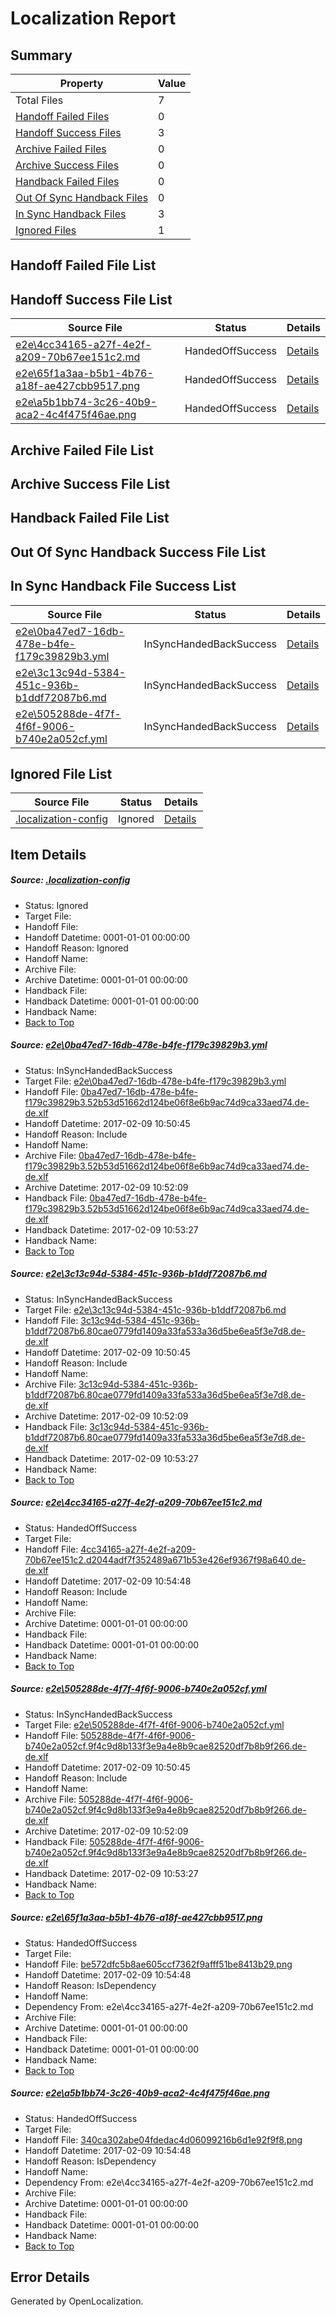 # <a name='report-top'></a> Localization Report

## Summary
 Property | Value 
 -------- | ----- 
 Total Files | 7
[ Handoff Failed Files ](#handoff-failed-list)| 0
[ Handoff Success Files ](#handoff-success-list)| 3
[ Archive Failed Files ](#archive-failed-list)| 0
[ Archive Success Files ](#archive-success-list)| 0
[ Handback Failed Files ](#handback-failed-list)| 0
[ Out Of Sync Handback Files ](#outofsync-handback-success-list)| 0
[ In Sync Handback Files ](#insync-handback-success-list)| 3
[ Ignored Files ](#ignored-list)| 1

## <a name='handoff-failed-list'></a> Handoff Failed File List

## <a name='handoff-success-list'></a> Handoff Success File List
 Source File | Status | Details 
 ----------- | ------ | ------- 
 [e2e\4cc34165-a27f-4e2f-a209-70b67ee151c2.md](https://github.com/OpenLocalizationTestOrg/ol-test0/blob/5c3d64191e1c9ed6a6cef1420d51b925f769fc99/e2e/4cc34165-a27f-4e2f-a209-70b67ee151c2.md) | HandedOffSuccess | [Details](#ecbc0f912d035aa798afda673b8906301ce8c2713)
 [e2e\65f1a3aa-b5b1-4b76-a18f-ae427cbb9517.png](https://github.com/OpenLocalizationTestOrg/ol-test0/blob/5c3d64191e1c9ed6a6cef1420d51b925f769fc99/e2e/65f1a3aa-b5b1-4b76-a18f-ae427cbb9517.png) | HandedOffSuccess | [Details](#be572dfc5b8ae605ccf7362f9afff51be8413b295)
 [e2e\a5b1bb74-3c26-40b9-aca2-4c4f475f46ae.png](https://github.com/OpenLocalizationTestOrg/ol-test0/blob/5c3d64191e1c9ed6a6cef1420d51b925f769fc99/e2e/a5b1bb74-3c26-40b9-aca2-4c4f475f46ae.png) | HandedOffSuccess | [Details](#340ca302abe04fdedac4d06099216b6d1e92f9f86)

## <a name='archive-failed-list'></a> Archive Failed File List

## <a name='archive-success-list'></a> Archive Success File List

## <a name='handback-failed-list'></a> Handback Failed File List

## <a name='outofsync-handback-success-list'></a> Out Of Sync Handback Success File List

## <a name='insync-handback-success-list'></a> In Sync Handback File Success List
 Source File | Status | Details 
 ----------- | ------ | ------- 
 [e2e\0ba47ed7-16db-478e-b4fe-f179c39829b3.yml](https://github.com/OpenLocalizationTestOrg/ol-test0/blob/1fd0f1710ff97336acd3d89ade47976ff62a37df/e2e/0ba47ed7-16db-478e-b4fe-f179c39829b3.yml) | InSyncHandedBackSuccess | [Details](#5620d03b4ee4f95943b9d459ce812e36d170ebcd1)
 [e2e\3c13c94d-5384-451c-936b-b1ddf72087b6.md](https://github.com/OpenLocalizationTestOrg/ol-test0/blob/1fd0f1710ff97336acd3d89ade47976ff62a37df/e2e/3c13c94d-5384-451c-936b-b1ddf72087b6.md) | InSyncHandedBackSuccess | [Details](#757c53a9b6da17303ca8cef06212e77ff9f4a3a72)
 [e2e\505288de-4f7f-4f6f-9006-b740e2a052cf.yml](https://github.com/OpenLocalizationTestOrg/ol-test0/blob/1fd0f1710ff97336acd3d89ade47976ff62a37df/e2e/505288de-4f7f-4f6f-9006-b740e2a052cf.yml) | InSyncHandedBackSuccess | [Details](#04bd3a88e9cde4547ea090f8be00e722ff2743344)

## <a name='ignored-list'></a> Ignored File List
 Source File | Status | Details 
 ----------- | ------ | ------- 
 [.localization-config](https://github.com/OpenLocalizationTestOrg/ol-test0/blob/5c3d64191e1c9ed6a6cef1420d51b925f769fc99/.localization-config) | Ignored | [Details](#cb0632cf59c1387fc1742bfb9fa3c47f87e2e5c90)

## Item Details
##### <a name='cb0632cf59c1387fc1742bfb9fa3c47f87e2e5c90'></a> Source: [.localization-config](https://github.com/OpenLocalizationTestOrg/ol-test0/blob/5c3d64191e1c9ed6a6cef1420d51b925f769fc99/.localization-config)
* Status: Ignored
* Target File: 
* Handoff File: 
* Handoff Datetime: 0001-01-01 00:00:00
* Handoff Reason: Ignored
* Handoff Name: 
* Archive File: 
* Archive Datetime: 0001-01-01 00:00:00
* Handback File: 
* Handback Datetime: 0001-01-01 00:00:00
* Handback Name: 
* [Back to Top](#report-top)

##### <a name='5620d03b4ee4f95943b9d459ce812e36d170ebcd1'></a> Source: [e2e\0ba47ed7-16db-478e-b4fe-f179c39829b3.yml](https://github.com/OpenLocalizationTestOrg/ol-test0/blob/1fd0f1710ff97336acd3d89ade47976ff62a37df/e2e/0ba47ed7-16db-478e-b4fe-f179c39829b3.yml)
* Status: InSyncHandedBackSuccess
* Target File: [e2e\0ba47ed7-16db-478e-b4fe-f179c39829b3.yml](https://github.com/OpenLocalizationTestOrg/ol-test0-dede/blob/65bd8a0551dcd18daccb3f4f23bed6a11c5433e5/e2e/0ba47ed7-16db-478e-b4fe-f179c39829b3.yml)
* Handoff File: [0ba47ed7-16db-478e-b4fe-f179c39829b3.52b53d51662d124be06f8e6b9ac74d9ca33aed74.de-de.xlf](https://github.com/OpenLocalizationTestOrg/ol-test0-handoff/blob/b7339fc47e95ff6d403e25dd6cec52a0d5268845/ol-handoff/OpenLocalizationTestOrg/ol-test0-dede/shujia/ht/0ba47ed7-16db-478e-b4fe-f179c39829b3.52b53d51662d124be06f8e6b9ac74d9ca33aed74.de-de.xlf)
* Handoff Datetime: 2017-02-09 10:50:45
* Handoff Reason: Include
* Handoff Name: 
* Archive File: [0ba47ed7-16db-478e-b4fe-f179c39829b3.52b53d51662d124be06f8e6b9ac74d9ca33aed74.de-de.xlf](https://github.com/OpenLocalizationTestOrg/ol-test0-handoff/blob/74182aeeb41243c189c2a49fca3fc794bb1e20b6/ol-archive/OpenLocalizationTestOrg/ol-test0-dede/shujia/ht/0ba47ed7-16db-478e-b4fe-f179c39829b3.52b53d51662d124be06f8e6b9ac74d9ca33aed74.de-de.xlf)
* Archive Datetime: 2017-02-09 10:52:09
* Handback File: [0ba47ed7-16db-478e-b4fe-f179c39829b3.52b53d51662d124be06f8e6b9ac74d9ca33aed74.de-de.xlf](https://github.com/OpenLocalizationTestOrg/ol-test0-handback/blob/823c39682908709631b47cc07e100e751e24817c/ol-handback/OpenLocalizationTestOrg/ol-test0-dede/shujia/ht/0ba47ed7-16db-478e-b4fe-f179c39829b3.52b53d51662d124be06f8e6b9ac74d9ca33aed74.de-de.xlf)
* Handback Datetime: 2017-02-09 10:53:27
* Handback Name: 
* [Back to Top](#report-top)

##### <a name='757c53a9b6da17303ca8cef06212e77ff9f4a3a72'></a> Source: [e2e\3c13c94d-5384-451c-936b-b1ddf72087b6.md](https://github.com/OpenLocalizationTestOrg/ol-test0/blob/1fd0f1710ff97336acd3d89ade47976ff62a37df/e2e/3c13c94d-5384-451c-936b-b1ddf72087b6.md)
* Status: InSyncHandedBackSuccess
* Target File: [e2e\3c13c94d-5384-451c-936b-b1ddf72087b6.md](https://github.com/OpenLocalizationTestOrg/ol-test0-dede/blob/65bd8a0551dcd18daccb3f4f23bed6a11c5433e5/e2e/3c13c94d-5384-451c-936b-b1ddf72087b6.md)
* Handoff File: [3c13c94d-5384-451c-936b-b1ddf72087b6.80cae0779fd1409a33fa533a36d5be6ea5f3e7d8.de-de.xlf](https://github.com/OpenLocalizationTestOrg/ol-test0-handoff/blob/b7339fc47e95ff6d403e25dd6cec52a0d5268845/ol-handoff/OpenLocalizationTestOrg/ol-test0-dede/shujia/ht/3c13c94d-5384-451c-936b-b1ddf72087b6.80cae0779fd1409a33fa533a36d5be6ea5f3e7d8.de-de.xlf)
* Handoff Datetime: 2017-02-09 10:50:45
* Handoff Reason: Include
* Handoff Name: 
* Archive File: [3c13c94d-5384-451c-936b-b1ddf72087b6.80cae0779fd1409a33fa533a36d5be6ea5f3e7d8.de-de.xlf](https://github.com/OpenLocalizationTestOrg/ol-test0-handoff/blob/74182aeeb41243c189c2a49fca3fc794bb1e20b6/ol-archive/OpenLocalizationTestOrg/ol-test0-dede/shujia/ht/3c13c94d-5384-451c-936b-b1ddf72087b6.80cae0779fd1409a33fa533a36d5be6ea5f3e7d8.de-de.xlf)
* Archive Datetime: 2017-02-09 10:52:09
* Handback File: [3c13c94d-5384-451c-936b-b1ddf72087b6.80cae0779fd1409a33fa533a36d5be6ea5f3e7d8.de-de.xlf](https://github.com/OpenLocalizationTestOrg/ol-test0-handback/blob/823c39682908709631b47cc07e100e751e24817c/ol-handback/OpenLocalizationTestOrg/ol-test0-dede/shujia/ht/3c13c94d-5384-451c-936b-b1ddf72087b6.80cae0779fd1409a33fa533a36d5be6ea5f3e7d8.de-de.xlf)
* Handback Datetime: 2017-02-09 10:53:27
* Handback Name: 
* [Back to Top](#report-top)

##### <a name='ecbc0f912d035aa798afda673b8906301ce8c2713'></a> Source: [e2e\4cc34165-a27f-4e2f-a209-70b67ee151c2.md](https://github.com/OpenLocalizationTestOrg/ol-test0/blob/5c3d64191e1c9ed6a6cef1420d51b925f769fc99/e2e/4cc34165-a27f-4e2f-a209-70b67ee151c2.md)
* Status: HandedOffSuccess
* Target File: 
* Handoff File: [4cc34165-a27f-4e2f-a209-70b67ee151c2.d2044adf7f352489a671b53e426ef9367f98a640.de-de.xlf](https://github.com/OpenLocalizationTestOrg/ol-test0-handoff/blob/ae3873316ecb130b7b4d7c4c2c825c9be1e20832/ol-handoff/OpenLocalizationTestOrg/ol-test0-dede/shujia/ht/4cc34165-a27f-4e2f-a209-70b67ee151c2.d2044adf7f352489a671b53e426ef9367f98a640.de-de.xlf)
* Handoff Datetime: 2017-02-09 10:54:48
* Handoff Reason: Include
* Handoff Name: 
* Archive File: 
* Archive Datetime: 0001-01-01 00:00:00
* Handback File: 
* Handback Datetime: 0001-01-01 00:00:00
* Handback Name: 
* [Back to Top](#report-top)

##### <a name='04bd3a88e9cde4547ea090f8be00e722ff2743344'></a> Source: [e2e\505288de-4f7f-4f6f-9006-b740e2a052cf.yml](https://github.com/OpenLocalizationTestOrg/ol-test0/blob/1fd0f1710ff97336acd3d89ade47976ff62a37df/e2e/505288de-4f7f-4f6f-9006-b740e2a052cf.yml)
* Status: InSyncHandedBackSuccess
* Target File: [e2e\505288de-4f7f-4f6f-9006-b740e2a052cf.yml](https://github.com/OpenLocalizationTestOrg/ol-test0-dede/blob/65bd8a0551dcd18daccb3f4f23bed6a11c5433e5/e2e/505288de-4f7f-4f6f-9006-b740e2a052cf.yml)
* Handoff File: [505288de-4f7f-4f6f-9006-b740e2a052cf.9f4c9d8b133f3e9a4e8b9cae82520df7b8b9f266.de-de.xlf](https://github.com/OpenLocalizationTestOrg/ol-test0-handoff/blob/b7339fc47e95ff6d403e25dd6cec52a0d5268845/ol-handoff/OpenLocalizationTestOrg/ol-test0-dede/shujia/ht/505288de-4f7f-4f6f-9006-b740e2a052cf.9f4c9d8b133f3e9a4e8b9cae82520df7b8b9f266.de-de.xlf)
* Handoff Datetime: 2017-02-09 10:50:45
* Handoff Reason: Include
* Handoff Name: 
* Archive File: [505288de-4f7f-4f6f-9006-b740e2a052cf.9f4c9d8b133f3e9a4e8b9cae82520df7b8b9f266.de-de.xlf](https://github.com/OpenLocalizationTestOrg/ol-test0-handoff/blob/74182aeeb41243c189c2a49fca3fc794bb1e20b6/ol-archive/OpenLocalizationTestOrg/ol-test0-dede/shujia/ht/505288de-4f7f-4f6f-9006-b740e2a052cf.9f4c9d8b133f3e9a4e8b9cae82520df7b8b9f266.de-de.xlf)
* Archive Datetime: 2017-02-09 10:52:09
* Handback File: [505288de-4f7f-4f6f-9006-b740e2a052cf.9f4c9d8b133f3e9a4e8b9cae82520df7b8b9f266.de-de.xlf](https://github.com/OpenLocalizationTestOrg/ol-test0-handback/blob/823c39682908709631b47cc07e100e751e24817c/ol-handback/OpenLocalizationTestOrg/ol-test0-dede/shujia/ht/505288de-4f7f-4f6f-9006-b740e2a052cf.9f4c9d8b133f3e9a4e8b9cae82520df7b8b9f266.de-de.xlf)
* Handback Datetime: 2017-02-09 10:53:27
* Handback Name: 
* [Back to Top](#report-top)

##### <a name='be572dfc5b8ae605ccf7362f9afff51be8413b295'></a> Source: [e2e\65f1a3aa-b5b1-4b76-a18f-ae427cbb9517.png](https://github.com/OpenLocalizationTestOrg/ol-test0/blob/5c3d64191e1c9ed6a6cef1420d51b925f769fc99/e2e/65f1a3aa-b5b1-4b76-a18f-ae427cbb9517.png)
* Status: HandedOffSuccess
* Target File: 
* Handoff File: [be572dfc5b8ae605ccf7362f9afff51be8413b29.png](https://github.com/OpenLocalizationTestOrg/ol-test0-handoff/blob/ae3873316ecb130b7b4d7c4c2c825c9be1e20832/ol-handoff/OpenLocalizationTestOrg/ol-test0-dede/shujia/ht/be572dfc5b8ae605ccf7362f9afff51be8413b29.png)
* Handoff Datetime: 2017-02-09 10:54:48
* Handoff Reason: IsDependency
* Handoff Name: 
* Dependency From: e2e\4cc34165-a27f-4e2f-a209-70b67ee151c2.md
* Archive File: 
* Archive Datetime: 0001-01-01 00:00:00
* Handback File: 
* Handback Datetime: 0001-01-01 00:00:00
* Handback Name: 
* [Back to Top](#report-top)

##### <a name='340ca302abe04fdedac4d06099216b6d1e92f9f86'></a> Source: [e2e\a5b1bb74-3c26-40b9-aca2-4c4f475f46ae.png](https://github.com/OpenLocalizationTestOrg/ol-test0/blob/5c3d64191e1c9ed6a6cef1420d51b925f769fc99/e2e/a5b1bb74-3c26-40b9-aca2-4c4f475f46ae.png)
* Status: HandedOffSuccess
* Target File: 
* Handoff File: [340ca302abe04fdedac4d06099216b6d1e92f9f8.png](https://github.com/OpenLocalizationTestOrg/ol-test0-handoff/blob/ae3873316ecb130b7b4d7c4c2c825c9be1e20832/ol-handoff/OpenLocalizationTestOrg/ol-test0-dede/shujia/ht/340ca302abe04fdedac4d06099216b6d1e92f9f8.png)
* Handoff Datetime: 2017-02-09 10:54:48
* Handoff Reason: IsDependency
* Handoff Name: 
* Dependency From: e2e\4cc34165-a27f-4e2f-a209-70b67ee151c2.md
* Archive File: 
* Archive Datetime: 0001-01-01 00:00:00
* Handback File: 
* Handback Datetime: 0001-01-01 00:00:00
* Handback Name: 
* [Back to Top](#report-top)


## Error Details

Generated by OpenLocalization.
